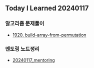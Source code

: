 Today I Learned 20240117
---

### 알고리즘 문제풀이
- [1920. build-array-from-permutation](https://blog.naver.com/melody-story/223325118023)

### 멘토링 노트정리
- [20240117_mentoring](https://github.com/melody-story/TIL/tree/main/interview/20240117_mentoring.md)